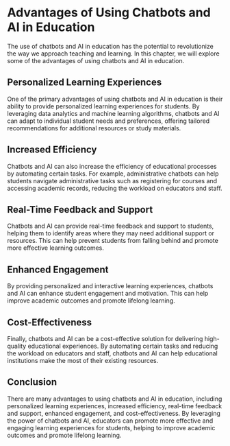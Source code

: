 Advantages of Using Chatbots and AI in Education
=========================================================================================

The use of chatbots and AI in education has the potential to revolutionize the way we approach teaching and learning. In this chapter, we will explore some of the advantages of using chatbots and AI in education.

Personalized Learning Experiences
---------------------------------

One of the primary advantages of using chatbots and AI in education is their ability to provide personalized learning experiences for students. By leveraging data analytics and machine learning algorithms, chatbots and AI can adapt to individual student needs and preferences, offering tailored recommendations for additional resources or study materials.

Increased Efficiency
--------------------

Chatbots and AI can also increase the efficiency of educational processes by automating certain tasks. For example, administrative chatbots can help students navigate administrative tasks such as registering for courses and accessing academic records, reducing the workload on educators and staff.

Real-Time Feedback and Support
------------------------------

Chatbots and AI can provide real-time feedback and support to students, helping them to identify areas where they may need additional support or resources. This can help prevent students from falling behind and promote more effective learning outcomes.

Enhanced Engagement
-------------------

By providing personalized and interactive learning experiences, chatbots and AI can enhance student engagement and motivation. This can help improve academic outcomes and promote lifelong learning.

Cost-Effectiveness
------------------

Finally, chatbots and AI can be a cost-effective solution for delivering high-quality educational experiences. By automating certain tasks and reducing the workload on educators and staff, chatbots and AI can help educational institutions make the most of their existing resources.

Conclusion
----------

There are many advantages to using chatbots and AI in education, including personalized learning experiences, increased efficiency, real-time feedback and support, enhanced engagement, and cost-effectiveness. By leveraging the power of chatbots and AI, educators can promote more effective and engaging learning experiences for students, helping to improve academic outcomes and promote lifelong learning.
